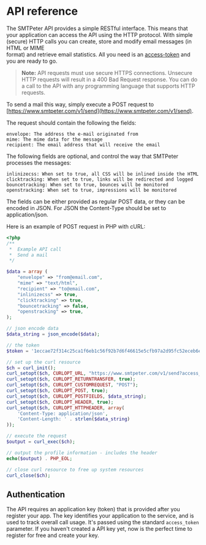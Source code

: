# API reference

The SMTPeter API provides a simple RESTful interface. This means that  
your application can access the API using the HTTP protocol. With simple (secure) 
HTTP calls you can create, store and modify email messages (in HTML or MIME  
format) and retrieve email statistics. All you need is an 
[access-token](/app/#/admin/api-access) and you are ready to go. 


> **Note:** API requests must use secure HTTPS connections. Unsecure HTTP 
requests will result in a 400 Bad Request response. You can do a call to the API 
with any programming language that supports HTTP requests. 


To send a mail this way, simply execute a POST request to
[https://www.smtpeter.com/v1/send](https://www.smtpeter.com/v1/send).


The request should contain the following the fields:

    envelope: The address the e-mail originated from
    mime: The mime data for the message
    recipient: The email address that will receive the email


The following fields are optional, and control the way that
SMTPeter processes the messages:

    inlinizecss: When set to true, all CSS will be inlined inside the HTML
    clicktracking: When set to true, links will be redirected and logged
    bouncetracking: When set to true, bounces will be monitored
    openstracking: When set to true, impressions will be monitored


The fields can be either provided as regular POST data, or
they can be encoded in JSON. For JSON the Content-Type should
be set to application/json.

Here is an example of POST request in PHP with cURL: 

```php
<?php
/**
 *  Example API call
 *  Send a mail
 */

$data = array (
	"envelope" => "from@email.com",
	"mime" => "text/html",
    "recipient" => "to@email.com",
    "inlinizecss" => true,
    "clicktracking" => true,
    "bouncetracking" => false,
    "openstracking" => true,
);

// json encode data
$data_string = json_encode($data); 

// the token
$token = '1eccae72f314c25ca1f6eb1c56f92b7d6f46615e5cfb97a2d95fc52eceb6ebef9c90bfad275d1ef79dd7162ad33964e63b';

// set up the curl resource
$ch = curl_init();
curl_setopt($ch, CURLOPT_URL, "https://www.smtpeter.com/v1/send?access_token=$token");
curl_setopt($ch, CURLOPT_RETURNTRANSFER, true);
curl_setopt($ch, CURLOPT_CUSTOMREQUEST, "POST");
curl_setopt($ch, CURLOPT_POST, true);
curl_setopt($ch, CURLOPT_POSTFIELDS, $data_string);
curl_setopt($ch, CURLOPT_HEADER, true);
curl_setopt($ch, CURLOPT_HTTPHEADER, array(                                                                          
    'Content-Type: application/json',                                                                                
    'Content-Length: ' . strlen($data_string)                                                                       
));       

// execute the request
$output = curl_exec($ch);

// output the profile information - includes the header
echo($output) . PHP_EOL;

// close curl resource to free up system resources
curl_close($ch);
```


## Authentication
The API requires an application key (token) that is provided after you register 
your app. The key identifies your application to the service, and is used to 
track overall call usage. It's passed using the standard `access_token` parameter. 
If you haven't created a API key yet, now is the perfect time to 
register for free and create your key.

